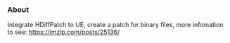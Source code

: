 ### About
Integrate HDiffPatch to UE, create a patch for binary files, more infomation to see: https://imzlp.com/posts/25136/
